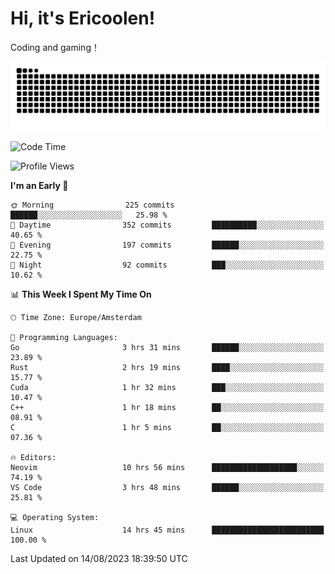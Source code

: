 # Hi, it's Ericoolen!
Coding and gaming！

<picture>
  <source media="(prefers-color-scheme: dark)" srcset="https://raw.githubusercontent.com/Eric-Song-Nop/Eric-Song-Nop/output/github-contribution-grid-snake-dark.svg">
  <source media="(prefers-color-scheme: light)" srcset="https://raw.githubusercontent.com/Eric-Song-Nop/Eric-Song-Nop/output/github-contribution-grid-snake.svg">
  <img alt="github contribution grid snake animation" src="https://raw.githubusercontent.com/Eric-Song-Nop/Eric-Song-Nop/output/github-contribution-grid-snake.svg">
</picture>

<!--START_SECTION:waka-->
![Code Time](http://img.shields.io/badge/Code%20Time-940%20hrs%2047%20mins-blue)

![Profile Views](http://img.shields.io/badge/Profile%20Views-15-blue)

**I'm an Early 🐤** 

```text
🌞 Morning                225 commits         ██████░░░░░░░░░░░░░░░░░░░   25.98 % 
🌆 Daytime                352 commits         ██████████░░░░░░░░░░░░░░░   40.65 % 
🌃 Evening                197 commits         ██████░░░░░░░░░░░░░░░░░░░   22.75 % 
🌙 Night                  92 commits          ███░░░░░░░░░░░░░░░░░░░░░░   10.62 % 
```


📊 **This Week I Spent My Time On** 

```text
🕑︎ Time Zone: Europe/Amsterdam

💬 Programming Languages: 
Go                       3 hrs 31 mins       ██████░░░░░░░░░░░░░░░░░░░   23.89 % 
Rust                     2 hrs 19 mins       ████░░░░░░░░░░░░░░░░░░░░░   15.77 % 
Cuda                     1 hr 32 mins        ███░░░░░░░░░░░░░░░░░░░░░░   10.47 % 
C++                      1 hr 18 mins        ██░░░░░░░░░░░░░░░░░░░░░░░   08.91 % 
C                        1 hr 5 mins         ██░░░░░░░░░░░░░░░░░░░░░░░   07.36 % 

🔥 Editors: 
Neovim                   10 hrs 56 mins      ███████████████████░░░░░░   74.19 % 
VS Code                  3 hrs 48 mins       ██████░░░░░░░░░░░░░░░░░░░   25.81 % 

💻 Operating System: 
Linux                    14 hrs 45 mins      █████████████████████████   100.00 % 
```


 Last Updated on 14/08/2023 18:39:50 UTC
<!--END_SECTION:waka-->
